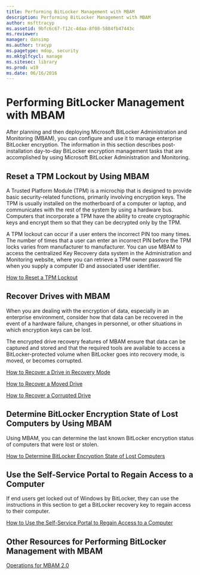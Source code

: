 ```yaml
---
title: Performing BitLocker Management with MBAM
description: Performing BitLocker Management with MBAM
author: msfttracyp
ms.assetid: 9bfc6c67-f12c-4daa-8f08-5884fb47443c
ms.reviewer: 
manager: dansimp
ms.author: tracyp
ms.pagetype: mdop, security
ms.mktglfcycl: manage
ms.sitesec: library
ms.prod: w10
ms.date: 06/16/2016
---
```



# Performing BitLocker Management with MBAM


After planning and then deploying Microsoft BitLocker Administration and Monitoring (MBAM), you can configure and use it to manage enterprise BitLocker encryption. The information in this section describes post-installation day-to-day BitLocker encryption management tasks that are accomplished by using Microsoft BitLocker Administration and Monitoring.

## Reset a TPM Lockout by Using MBAM


A Trusted Platform Module (TPM) is a microchip that is designed to provide basic security-related functions, primarily involving encryption keys. The TPM is usually installed on the motherboard of a computer or laptop, and communicates with the rest of the system by using a hardware bus. Computers that incorporate a TPM have the ability to create cryptographic keys and encrypt them so that they can be decrypted only by the TPM.

A TPM lockout can occur if a user enters the incorrect PIN too many times. The number of times that a user can enter an incorrect PIN before the TPM locks varies from manufacturer to manufacturer. You can use MBAM to access the centralized Key Recovery data system in the Administration and Monitoring website, where you can retrieve a TPM owner password file when you supply a computer ID and associated user identifier.

[How to Reset a TPM Lockout](how-to-reset-a-tpm-lockout-mbam-2.md)

## Recover Drives with MBAM


When you are dealing with the encryption of data, especially in an enterprise environment, consider how that data can be recovered in the event of a hardware failure, changes in personnel, or other situations in which encryption keys can be lost.

The encrypted drive recovery features of MBAM ensure that data can be captured and stored and that the required tools are available to access a BitLocker-protected volume when BitLocker goes into recovery mode, is moved, or becomes corrupted.

[How to Recover a Drive in Recovery Mode](how-to-recover-a-drive-in-recovery-mode-mbam-2.md)

[How to Recover a Moved Drive](how-to-recover-a-moved-drive-mbam-2.md)

[How to Recover a Corrupted Drive](how-to-recover-a-corrupted-drive-mbam-2.md)

## Determine BitLocker Encryption State of Lost Computers by Using MBAM


Using MBAM, you can determine the last known BitLocker encryption status of computers that were lost or stolen.

[How to Determine BitLocker Encryption State of Lost Computers](how-to-determine-bitlocker-encryption-state-of-lost-computers-mbam-2.md)

## Use the Self-Service Portal to Regain Access to a Computer


If end users get locked out of Windows by BitLocker, they can use the instructions in this section to get a BitLocker recovery key to regain access to their computer.

[How to Use the Self-Service Portal to Regain Access to a Computer](how-to-use-the-self-service-portal-to-regain-access-to-a-computer.md)

## Other Resources for Performing BitLocker Management with MBAM


[Operations for MBAM 2.0](operations-for-mbam-20-mbam-2.md)

 

 





